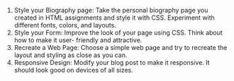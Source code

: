 1. Style your Biography page: Take the personal biography page you created in HTML
assignments and style it with CSS. Experiment with different fonts, colors, and layouts.
2. Style your Form: Improve the look of your page using CSS. Think about how to make it user-
friendly and attractive.
3. Recreate a Web Page: Choose a simple web page and try to recreate the layout and styling as
close as you can.
4. Responsive Design: Modify your blog post to make it responsive. It should look good on devices
of all sizes.
